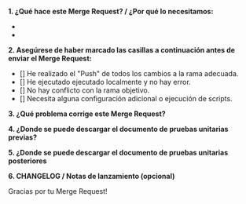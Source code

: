 **1. ¿Qué hace este Merge Request? / ¿Por qué lo necesitamos:**

-
-

**2. Asegúrese de haber marcado las casillas a continuación antes de enviar el Merge Request:**

- [] He realizado el "Push" de todos los cambios a la rama adecuada.
- [] He ejecutado ejecutado localmente y no hay error.
- [] No hay conflicto con la rama objetivo.
- [] Necesita alguna configuración adicional o ejecución de scripts.

**3. ¿Qué problema corrige este Merge Request?**


**4. ¿Donde se puede descargar el documento de pruebas unitarias previas?**


**5. ¿Donde se puede descargar el documento de pruebas unitarias posteriores**


**6. CHANGELOG / Notas de lanzamiento (opcional)**


Gracias por tu Merge Request!
